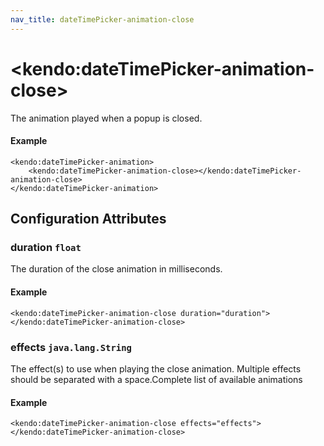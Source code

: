 ```yaml
---
nav_title: dateTimePicker-animation-close
---
```


# \<kendo:dateTimePicker-animation-close\>

The animation played when a popup is closed.

#### Example
    <kendo:dateTimePicker-animation>
        <kendo:dateTimePicker-animation-close></kendo:dateTimePicker-animation-close>
    </kendo:dateTimePicker-animation>

## Configuration Attributes

### duration `float`

The duration of the close animation in milliseconds.

#### Example
    <kendo:dateTimePicker-animation-close duration="duration">
    </kendo:dateTimePicker-animation-close>

### effects `java.lang.String`

The effect(s) to use when playing the close animation. Multiple effects should be separated with a space.Complete list of available animations

#### Example
    <kendo:dateTimePicker-animation-close effects="effects">
    </kendo:dateTimePicker-animation-close>

